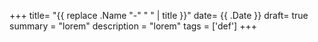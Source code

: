 +++
title= "{{ replace .Name "-" " " | title }}"
date= {{ .Date }}
draft= true
summary = "lorem"
description = "lorem"
tags = ['def']
+++
